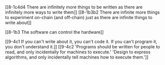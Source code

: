 [[8-1c4d4 There are infinitely more things to be written as there are infinitely more ways to write them]]
	[[8-1b3b2 There are infinite more things to experiment on-chain (and off-chain) just as there are infinite things to write about]]

[[8-1b3 The software can control the hardware]]

[[9-4c1 If you can't write about it, you can't code it. If you can't program it, you don't understand it.]]
	[[9-4c2 'Programs should be written for people to read, and only incidentally for machines to execute.' 'Design to express algorithms, and only incidentally tell machines how to execute them.']]

